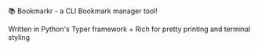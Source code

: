 📚 Bookmarkr - a CLI Bookmark manager tool!

Written in Python's Typer framework + Rich for pretty printing and terminal styling

